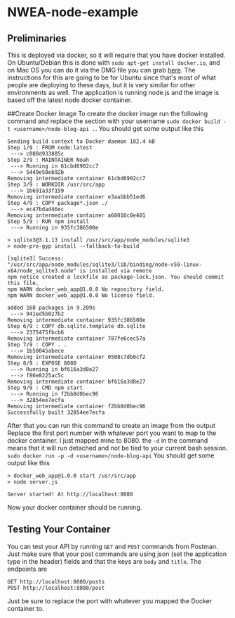 # NWEA-node-example
## Preliminaries

This is deployed via docker, so it will require that you have docker installed. On Ubuntu/Debian this is done with `sudo apt-get install docker.io`, and on Mac OS you can do it via the DMG file you can grab [here](https://docs.docker.com/docker-for-mac/install/). The instructions for this are going to be for Ubuntu since that's most of what people are deploying to these days, but it is very similar for other environments as well. The application is running node.js and the image is based off the latest node docker container.

##Create Docker Image
To create the docker image run the following command and replace the <username> section with your username `sudo docker build -t <username>/node-blog-api .`. You should get some output like this
```
Sending build context to Docker daemon 102.4 kB
Step 1/9 : FROM node:latest
 ---> c888d933885c
Step 2/9 : MAINTAINER Noah
 ---> Running in 61cbd6902cc7
 ---> 5449e50eb92b
Removing intermediate container 61cbd6902cc7
Step 3/9 : WORKDIR /usr/src/app
 ---> 1b691a33f159
Removing intermediate container e3aabbb51ed6
Step 4/9 : COPY package*.json ./
 ---> ec47bdad46ec
Removing intermediate container a68010c0e401
Step 5/9 : RUN npm install
 ---> Running in 935fc386500e

> sqlite3@3.1.13 install /usr/src/app/node_modules/sqlite3
> node-pre-gyp install --fallback-to-build

[sqlite3] Success: "/usr/src/app/node_modules/sqlite3/lib/binding/node-v59-linux-x64/node_sqlite3.node" is installed via remote
npm notice created a lockfile as package-lock.json. You should commit this file.
npm WARN docker_web_app@1.0.0 No repository field.
npm WARN docker_web_app@1.0.0 No license field.

added 168 packages in 9.209s
 ---> 941ed5b027b2
Removing intermediate container 935fc386500e
Step 6/9 : COPY db.sqlite.template db.sqlite
 ---> 2375475fbcb6
Removing intermediate container 787fe6cec57a
Step 7/9 : COPY . .
 ---> 1b50045abece
Removing intermediate container 0508c7db0cf2
Step 8/9 : EXPOSE 8080
 ---> Running in bf616a3d8e27
 ---> f86e8225ac5c
Removing intermediate container bf616a3d8e27
Step 9/9 : CMD npm start
 ---> Running in f2bb8d0bec96
 ---> 32854ee7ecfa
Removing intermediate container f2bb8d0bec96
Successfully built 32854ee7ecfa
```
After that you can run this command to create an image from the output Replace the first port number with whatever port you want to map to the docker container. I just mapped mine to 8080. the `-d` in the command means that it will run detached and not be tied to your current bash session. `sudo docker run -p -d <username>/node-blog-api` You should get some output like this
```
> docker_web_app@1.0.0 start /usr/src/app
> node server.js

Server started! At http://localhost:8080
```

Now your docker container should be running. 

## Testing Your Container

You can test your API by running `GET` and `POST` commands from Postman. Just make sure that your post commands are using json (set the application type in the header) fields and that the keys are `body` and `title`. The endpoints are
```
GET http://localhost:8080/posts
POST http://localhost:8080/post
```
Just be sure to replace the port with whatever you mapped the Docker container to.